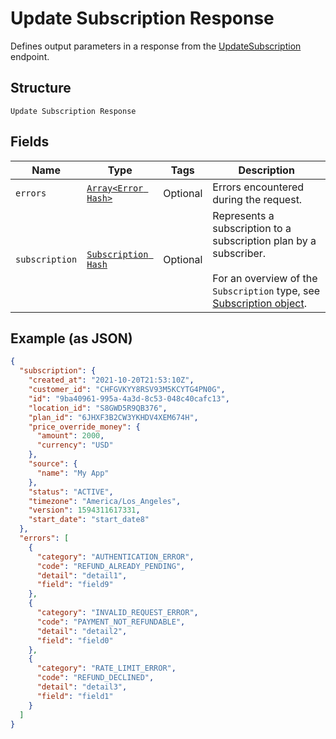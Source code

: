 
# Update Subscription Response

Defines output parameters in a response from the
[UpdateSubscription](../../doc/api/subscriptions.md#update-subscription) endpoint.

## Structure

`Update Subscription Response`

## Fields

| Name | Type | Tags | Description |
|  --- | --- | --- | --- |
| `errors` | [`Array<Error Hash>`](../../doc/models/error.md) | Optional | Errors encountered during the request. |
| `subscription` | [`Subscription Hash`](../../doc/models/subscription.md) | Optional | Represents a subscription to a subscription plan by a subscriber.<br><br>For an overview of the `Subscription` type, see<br>[Subscription object](https://developer.squareup.com/docs/subscriptions-api/overview#subscription-object-overview). |

## Example (as JSON)

```json
{
  "subscription": {
    "created_at": "2021-10-20T21:53:10Z",
    "customer_id": "CHFGVKYY8RSV93M5KCYTG4PN0G",
    "id": "9ba40961-995a-4a3d-8c53-048c40cafc13",
    "location_id": "S8GWD5R9QB376",
    "plan_id": "6JHXF3B2CW3YKHDV4XEM674H",
    "price_override_money": {
      "amount": 2000,
      "currency": "USD"
    },
    "source": {
      "name": "My App"
    },
    "status": "ACTIVE",
    "timezone": "America/Los_Angeles",
    "version": 1594311617331,
    "start_date": "start_date8"
  },
  "errors": [
    {
      "category": "AUTHENTICATION_ERROR",
      "code": "REFUND_ALREADY_PENDING",
      "detail": "detail1",
      "field": "field9"
    },
    {
      "category": "INVALID_REQUEST_ERROR",
      "code": "PAYMENT_NOT_REFUNDABLE",
      "detail": "detail2",
      "field": "field0"
    },
    {
      "category": "RATE_LIMIT_ERROR",
      "code": "REFUND_DECLINED",
      "detail": "detail3",
      "field": "field1"
    }
  ]
}
```

